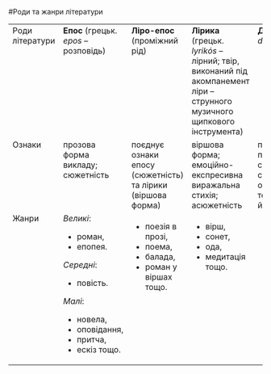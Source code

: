 #Роди та жанри літератури

<table>
	<tr>
		<td width="12%" valign="top">
			Роди літератури
		</td>
		<td width="22%" valign="top">
			<b>Епос</b> (грецьк. <i>epos</i> – розповідь)
		</td>
		<td width="22%" valign="top">
			<b>Ліро-епос</b> (проміжний рід)
		</td>
		<td width="22%" valign="top">
			<b>Лірика</b> (грецьк. <i>lyrikόs</i> – лірний; твір, виконаний під акомпанемент ліри – струнного музичного щипкового інструмента)
		</td>
		<td width="22%" valign="top">
			<b>Драма</b> (грецьк. <i>drāma</i> – дія)
		</td>	
	</tr>
	<tr>
		<td width="12%" valign="top">
			Ознаки
		</td>
		<td width="22%" valign="top">
			прозова форма викладу; сюжетність
		</td>
		<td width="22%" valign="top">
			поєднує ознаки епосу (сюжетність) та лірики (віршова форма)
		</td>
		<td width="22%" valign="top">
			віршова форма; емоційно-експресивна виражальна стихія; асюжетність
		</td>
		<td width="22%" valign="top">
			призначена для постановки на сцені; специфічна організація тексту: репліки й ремарки
		</td>
	</tr>
	<tr>
		<td width="12%" valign="top">
			Жанри
		</td>
		<td width="22%" valign="top">
			<i>Великі</i>:
			<ul>
				<li>роман,</li>
				<li>епопея.</li>
			</ul>
			<i>Середні</i>:
			<ul>
			    <li>повість.
			</ul>
			<i>Малі</i>:
			<ul>
				<li>новела,</li>
				<li>оповідання,</li>
				<li>притча,</li>
				<li>ескіз тощо.</li>
			</ul>	 
        </td>
		<td width="22%" valign="top">
			<ul>
				<li>поезія в прозі,</li>
				<li>поема,</li>
				<li>балада,</li>
				<li>роман у віршах тощо.</li>
			</ul>
		</td>
		<td width="22%" valign="top">
			<ul>
				<li>вірш,</li>
				<li>сонет,</li>
				<li>ода,</li>
				<li>медитація тощо.</li>
			</ul>
		</td>
		<td width="22%" valign="top">
			<ul>
				<li>власне драма,</li>
				<li>комедія,</li>
				<li>трагедія,</li>
				<li>трагікомедія,</li>
				<li>водевіль тощо.</li>
			</ul>
		</td>
	</tr>
</table>	